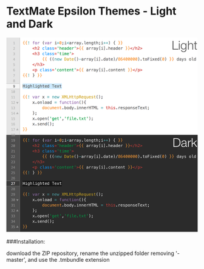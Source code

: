 # TextMate Epsilon Themes - Light and Dark

![Epsilon Screenshots](example.png "Using my moustache.tmbundle and jstemplate!")

###Installation:

download the ZIP repository, rename the unzipped folder removing '-master', and use the .tmbundle extension
